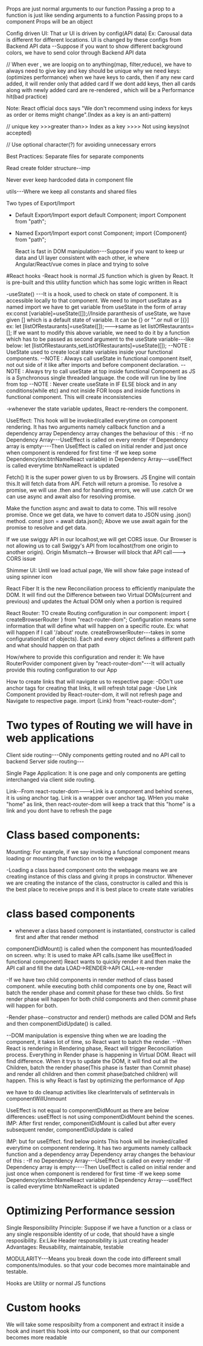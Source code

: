 Props are just normal arguments to our function
Passing a prop to a function is just like sending arguments to a function
Passing props to a component
Props will be an object

Config driven UI:
That ur UI is driven by config(API data)
Ex: Carousal data is different for different locations. UI is changed by these configs from Backend API data
--Suppose if you want to show different background colors, we have to send color through Backend API data

// When ever , we are loopig on to anything(map, filter,reduce), we have to always need to give key and key should be unique
why we need keys:(optimizes performance)
when we have keys to cards, then if any new card added, it will render only that added card
If we dont add keys, then all cards along with newly added card are re-rendered , which will be a Performance hit(bad practice)

Note: React official docs says "We don't recommend using indexs for keys as order or items might change".(Index as a key is an anti-pattern)

// unique key >>>greater than>> Index as a key >>>> Not using keys(not accepted)

// Use optional character(?) for avoiding unnecessary errors

Best Practices:
Separate files for separate components

Read create folder structure--imp

Never ever keep hardcoded data in component file

utils---Where we keep all constants and shared files

Two types of Export/Import

- Default Export/Import
  export default Component;
  import Component from "path";

- Named Export/Import
  export const Component;
  import {Component} from "path";

  React is fast in DOM manipulation---Suppose if you want to keep ur data and UI layer consistent with each other, ie where Angular/React/vue comes in place and trying to solve

#React hooks
-React hook is normal JS function which is given by React. It is pre-built and this utility function which has some logic written in React

-useState()
---It is a hook, used to check on state of component. It is accessible locally to that component.
We need to import useState as a named import
we have to get variable from useState in the form of array
ex:const [variable]=useState([]);//Inside paranthesis of useState, we have given [] which is a default state of variable. It can be {} or "".or null or [{}]
ex: let [listOfRestaurants]=useState([]);--->same as let listOfRestaurants=[];
If we want to modify this above variable, we need to do it by a function which has to be passed as second argument to the useState variable---like below:
let [listOfRestaurants,setListOfRestaurants]=useState([]);
--NOTE : UseState used to create local state variables inside your functional components.
--NOTE : Always call useState in functional component itself, not out side of it like after imports and before component declaration.
--NOTE : Always try to call useState at top inside functional Component as JS is a Synchronous single threaded language. the code will run line by line from top
--NOTE : Never create useState in IF ELSE block and in any conditions(while etc) and not inside FOR loops and inside functions in functional component. This will create inconsistencies

->whenever the state variable updates, React re-renders the component.

UseEffect:
This hook will be invoked/called everytime on component rendering.
It has two arguments namely callback function and a dependency array
Dependency array changes the behaviour of this :
-If no Dependency Array---UseEffect is called on every render
-If Dependency array is empty----Then UseEffect is called on initial render and just once when component is rendered for first time
-If we keep some Dependency(ex:btnNameReact variable) in Dependency Array---useEffect is called everytime btnNameReact is updated

Fetch()
It is the super power given to us by Browsers. JS Engine will contain this.It will fetch data from API.
Fetch will return a promise. To resolve a promise, we will use .then and for handling errors, we will use .catch
Or we can use async and await also for resolving promise.

Make the function async and await to data to come. This will resolve promise.
Once we get data, we have to convert data to JSON using .json() method.
const json = await data.json();
Above we use await again for the promise to resolve and get data.

If we use swiggy API in our localhost,we will get CORS issue.
Our Browser is not allowing us to call Swiggy's API from localhost(from one origin to another origin). Origin Mismatch--> Browser will block that API call---> CORS issue

Shimmer UI:
Until we load actual page, We will show fake page instead of using spinner icon

React Fiber
It is the new Reconciliation process to efficiently manipulate the DOM. It will find out the Difference between two Virtual DOMs(current and previous) and updates the Actual DOM only when a portion is required

React Router:
TO create Routing configuration in our component:
import { createBrowserRouter } from "react-router-dom";
Configuration means some information that will define what will happen on a specific route.
Ex: what will happen if I call '/about' route.
createBrowserRouter---takes in some configuration(list of objects). Each and every object defines a different path and what should happen on that path

How/where to provide this configuration and render it:
We have RouterPovider component given by "react-router-dom"---It will actually provide this routing configuration to our App

How to create links that will navigate us to respective page:
-DOn't use anchor tags for creating that links, it will refresh total page
-Use Link Component provided by React-router-dom, it will not refresh page and Navigate to respective page.
import {Link} from "react-router-dom";

# Two types of Routing we will have in web applications

Client side routing---ONly components getting routed and no API call to backend
Server side routing---

Single Page Application: It is one page and only components are getting interchanged via client side routing.

Link--From react-router-dom--->Link is a component and behind scenes, it is using anchor tag.
Link is a wrapper over anchor tag. WHen you make "home" as link, then react-router-dom will keep a track that this "home" is a link and you dont have to refresh the page

# Class based components:

Mounting:
For example, if we say invoking a functional component means loading or mounting that function on to the webpage

-Loading a class based component onto the webpage means we are creating instance of this class and giving it props in constructor.
Whenever we are creating the instance of the class, constructor is called and this is the best place to receive props and it is best place to create state variables

# class based components

- whenever a class based component is instantiated, constructor is called first and after that render method

componentDidMount() is called when the component has mounted/loaded on screen.
why:
It is used to make API calls.(same like useEffect in functional component)
React wants to quickly render it and then make the API call and fill the data
LOAD->RENDER->API CALL->re-render

-If we have two child components in render method of class based component. while executing both child components one by one, React will batch the render phase and commit phase for these two childs. So first render phase will happen for both child components and then commit phase will happen for both.

-Render phase--constructor and render() methods are called
DOM and Refs and then componentDidUpdate() is called.

--DOM manipulation is expensive thing when we are loading the component, it takes lot of time, so React want to batch the render.
--When React is rendering in Rendering phase, React will trigger Reconciliation process. Everything in Render phase is happening in Virtual DOM. React will find difference. When it trys to update the DOM, it will find out all the Children, batch the render phase(This phase is faster than Commit phase) and render all children and then commit phase(batched children) will happen. This is why React is fast by optimizing the performance of App

<!--
-Parent Constructor
-Parent render

    --FIrst Constructor
    --First render

    --second constructor
    --second render

    <DOM Updated -- IN SINGLE BATCH>

    -FIrst ComponentDidMOunt
    -Second COmponentDidMount

- Parent componentDidMount
 -->

we have to do cleanup activities like clearIntervals of setIntervals in componentWillUnmount

UseEffect is not equal to componentDidMount as there are below differences:
useEffect is not using componentDidMount behind the scenes.
IMP: After first render, componentDidMount is called but after every subsequent render, componentDidUpdate is called

IMP: but for useEffect. find below points
This hook will be invoked/called everytime on component rendering.
It has two arguments namely callback function and a dependency array
Dependency array changes the behaviour of this :
-If no Dependency Array---UseEffect is called on every render
-If Dependency array is empty----Then UseEffect is called on initial render and just once when component is rendered for first time
-If we keep some Dependency(ex:btnNameReact variable) in Dependency Array---useEffect is called everytime btnNameReact is updated

# Optimizing Performance session

Single Responsibility Principle:
Suppose if we have a function or a class or any single responsible identity of ur code, that should have a single resposibility.
Ex:Like Header responsibility is just creating header
Advantages: Reusability, maintainable, testable

MODULARITY---Means you break down the code into differeent small components/modules. so that your code becomes more maintainable and testable.

Hooks are Utility or normal JS functions

# Custom hooks

We will take some resposibilty from a component and extract it inside a hook and insert this hook into our component, so that our component becomes more readable
